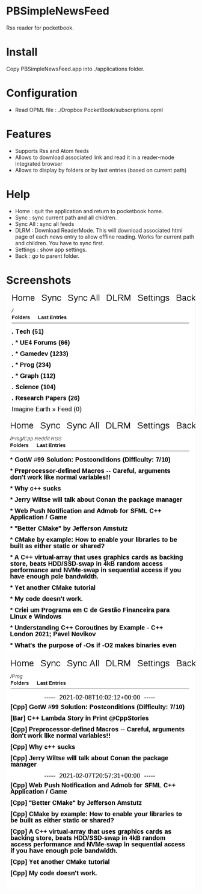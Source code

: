 # PBSimpleNewsFeed
Rss reader for pocketbook.

# Install
Copy PBSimpleNewsFeed.app into ./applications folder.

# Configuration
* Read OPML file : ./Dropbox PocketBook/subscriptions.opml

# Features
* Supports Rss and Atom feeds
* Allows to download associated link and read it in a reader-mode integrated browser
* Allows to display by folders or by last entries (based on current path)

# Help
* Home : quit the application and return to pocketbook home.
* Sync : sync current path and all children.
* Sync All : sync all feeds
* DLRM : Download ReaderMode. This will download associated html page of each news entry to allow offline reading. Works for current path and children. You have to sync first.
* Settings : show app settings.
* Back : go to parent folder.

# Screenshots
![alt text](https://github.com/GuillaumeTz/PBSimpleNewsFeed/blob/main/Screenshots/Main.png)

![alt text](https://github.com/GuillaumeTz/PBSimpleNewsFeed/blob/main/Screenshots/FeedView.png)

![alt text](https://github.com/GuillaumeTz/PBSimpleNewsFeed/blob/main/Screenshots/LastEntriesView.png)

